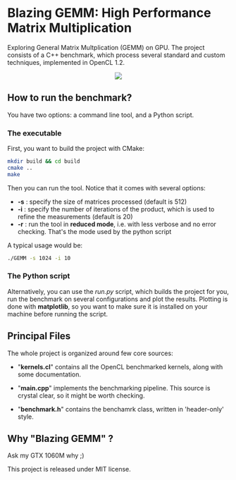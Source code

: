 # Blazing GEMM: High Performance Matrix Multiplication

Exploring General Matrix Multplication (GEMM) on GPU. The project consists of a C++ benchmark, which process several standard and custom techniques, implemented in OpenCL 1.2.

<p align="center">
  <img src="https://github.com/Cryst4L/Blazing-GEMM/blob/master/results.png"/>
</p>

## How to run the benchmark?

You have two options: a command line tool, and a Python script.

### The executable

First, you want to build the project with CMake:

```sh
mkdir build && cd build
cmake ..
make
```

Then you can run the tool. Notice that it comes with several options:

* **-s** : specify the size of matrices processed (default is 512)
* **-i** : specify the number of iterations of the product, which is used to refine the measurements (default is 20)
* **-r** : run the tool in **reduced mode**, i.e. with less verbose and no error checking. That's the mode used by the python script

A typical usage would be:

```sh
./GEMM -s 1024 -i 10
```

### The Python script

Alternatively, you can use the _run.py_ script, which builds the project for you, run the benchmark on several configurations and plot the results.
Plotting is done with **matplotlib**, so you want to make sure it is installed on your machine before running the script.

## Principal Files

The whole project is organized around few core sources:

* "**kernels.cl**" contains all the OpenCL benchmarked kernels, along with some documentation.

* "**main.cpp**" implements the benchmarking pipeline. This source is crystal clear, so it might be worth checking.

* "**benchmark.h**" contains the benchamrk class, written in 'header-only' style.

## Why "Blazing GEMM" ? 

Ask my GTX 1060M why ;)

This project is released under MIT license.
